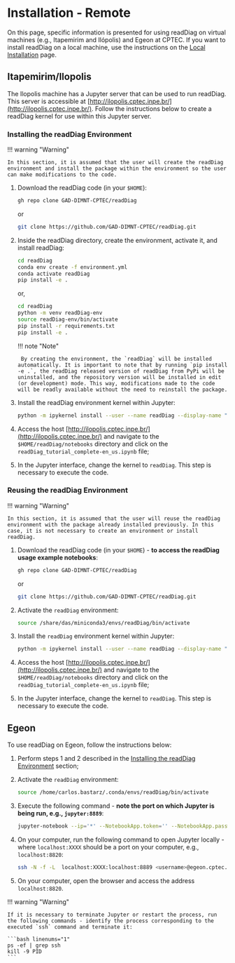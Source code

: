 # Installation - Remote

On this page, specific information is presented for using readDiag on virtual machines (e.g., Itapemirim and Ilópolis) and Egeon at CPTEC. If you want to install readDiag on a local machine, use the instructions on the [Local Installation](install_local.md) page.

## Itapemirim/Ilopolis

The Ilopolis machine has a Jupyter server that can be used to run readDiag. This server is accessible at [http://ilopolis.cptec.inpe.br/](http://ilopolis.cptec.inpe.br/). Follow the instructions below to create a readDiag kernel for use within this Jupyter server.

### Installing the readDiag Environment

!!! warning "Warning"

    In this section, it is assumed that the user will create the readDiag environment and install the package within the environment so the user can make modifications to the code.

1. Download the readDiag code (in your `$HOME`):

    ```bash linenums="1"
    gh repo clone GAD-DIMNT-CPTEC/readDiag
    ```
    or

    ```bash linenums="1"
    git clone https://github.com/GAD-DIMNT-CPTEC/readDiag.git
    ```

2. Inside the readDiag directory, create the environment, activate it, and install readDiag:

    ```bash linenums="1"
    cd readDiag
    conda env create -f environment.yml
    conda activate readDiag
    pip install -e .
    ```

    or,

    ```bash linenums="1"
    cd readDiag
    python -m venv readDiag-env
    source readDiag-env/bin/activate
    pip install -r requirements.txt
    pip install -e .
    ```

    !!! note "Note"

        By creating the environment, the `readDiag` will be installed automatically. It is important to note that by running `pip install -e .`, the readDiag released version of readDiag from PyPi will be uninstalled, and the repository version will be installed in edit (or development) mode. This way, modifications made to the code will be readly available without the need to reinstall the package.

3. Install the readDiag environment kernel within Jupyter:

    ```bash linenums="1"
    python -m ipykernel install --user --name readDiag --display-name "readDiag"
    ```

4. Access the host [http://ilopolis.cptec.inpe.br/](http://ilopolis.cptec.inpe.br/) and navigate to the `$HOME/readDiag/notebooks` directory and click on the `readDiag_tutorial_complete-en_us.ipynb` file;

5. In the Jupyter interface, change the kernel to `readDiag`. This step is necessary to execute the code.

### Reusing the readDiag Environment

!!! warning "Warning"

    In this section, it is assumed that the user will reuse the readDiag environment with the package already installed previously. In this case, it is not necessary to create an environment or install readDiag.

1. Download the readDiag code (in your `$HOME`) - **to access the readDiag usage example notebooks**:

    ```bash linenums="1"
    gh repo clone GAD-DIMNT-CPTEC/readDiag
    ```
    or

    ```bash linenums="1"
    git clone https://github.com/GAD-DIMNT-CPTEC/readDiag.git
    ```

2. Activate the `readDiag` environment:

    ```bash linenums="1"
    source /share/das/miniconda3/envs/readDiag/bin/activate
    ```

3. Install the `readDiag` environment kernel within Jupyter:

    ```bash linenums="1"
    python -m ipykernel install --user --name readDiag --display-name "readDiag"
    ```

4. Access the host [http://ilopolis.cptec.inpe.br/](http://ilopolis.cptec.inpe.br/) and navigate to the `$HOME/readDiag/notebooks` directory and click on the `readDiag_tutorial_complete-en_us.ipynb` file;

5. In the Jupyter interface, change the kernel to `readDiag`. This step is necessary to execute the code.

## Egeon

To use readDiag on Egeon, follow the instructions below:

1. Perform steps 1 and 2 described in the [Installing the readDiag Environment](#installing-the-readdiag-environment) section;

2. Activate the `readDiag` environment:

    ```bash linenums="1"
    source /home/carlos.bastarz/.conda/envs/readDiag/bin/activate
    ```

3. Execute the following command - **note the port on which Jupyter is being run, e.g., `jupyter:8889`**:

    ```bash linenums="1"
    jupyter-notebook --ip='*' --NotebookApp.token='' --NotebookApp.password='' --no-browser
    ```

4. On your computer, run the following command to open Jupyter locally - where `localhost:XXXX` should be a port on your computer, e.g., `localhost:8820`:

    ```bash linenums="1"
    ssh -N -f -L  localhost:XXXX:localhost:8889 <username>@egeon.cptec.inpe.br
    ```

5. On your computer, open the browser and access the address `localhost:8820`.

!!! warning "Warning"

    If it is necessary to terminate Jupyter or restart the process, run the following commands - identify the process corresponding to the executed `ssh` command and terminate it:

    ```bash linenums="1"
    ps -ef | grep ssh
    kill -9 PID
    ```
